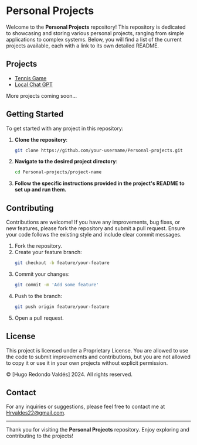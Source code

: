 # Personal Projects

Welcome to the **Personal Projects** repository! This repository is dedicated to showcasing and storing various personal projects, ranging from simple applications to complex systems. Below, you will find a list of the current projects available, each with a link to its own detailed README.

## Projects

- [Tennis Game](Tennis/README.md)
- [Local Chat GPT](ChatGPT-Local/README.md)

More projects coming soon...

## Getting Started

To get started with any project in this repository:

1. **Clone the repository**:
   ```sh
   git clone https://github.com/your-username/Personal-projects.git
   ```
2. **Navigate to the desired project directory**:
   ```sh
   cd Personal-projects/project-name
   ```
3. **Follow the specific instructions provided in the project's README to set up and run them.**

## Contributing

Contributions are welcome! If you have any improvements, bug fixes, or new features, please fork the repository and submit a pull request. Ensure your code follows the existing style and include clear commit messages.

1. Fork the repository.
2. Create your feature branch:
   ```sh
   git checkout -b feature/your-feature
   ```
3. Commit your changes:
   ```sh
   git commit -m 'Add some feature'
   ```
4. Push to the branch:
   ```sh
   git push origin feature/your-feature
   ```
5. Open a pull request.

## License

This project is licensed under a Proprietary License. You are allowed to use the code to submit improvements and contributions, but you are not allowed to copy it or use it in your own projects without explicit permission.

© [Hugo Redondo Valdés] 2024. All rights reserved.

## Contact

For any inquiries or suggestions, please feel free to contact me at [Hrvaldes22@gmail.com](mailto:Hrvaldes22@gmail.com).

---

Thank you for visiting the **Personal Projects** repository. Enjoy exploring and contributing to the projects!
